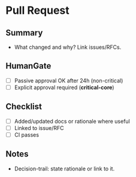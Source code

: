 # Pull Request

## Summary
- What changed and why? Link issues/RFCs.

## HumanGate
- [ ] Passive approval OK after 24h (non-critical)
- [ ] Explicit approval required (**critical-core**)

## Checklist
- [ ] Added/updated docs or rationale where useful
- [ ] Linked to issue/RFC
- [ ] CI passes

## Notes
- Decision-trail: state rationale or link to it.
